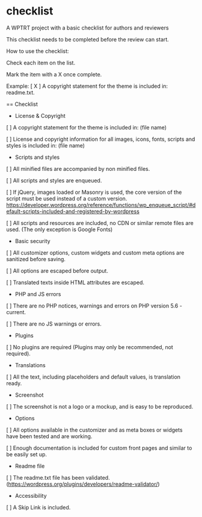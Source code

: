 # checklist
A WPTRT project with a basic checklist for authors and reviewers

This checklist needs to be completed before the review can start.

How to use the checklist:

Check each item on the list.

Mark the item with a X once complete.

Example: [ X ] A copyright statement for the theme is included in: readme.txt.



== Checklist
* License & Copyright

[  ] A copyright statement for the theme is included in: (file name)

[  ] License and copyright information for all images, icons, fonts, scripts and styles is included in: (file name)

* Scripts and styles

[  ] All minified files are accompanied by non minified files.

[  ] All scripts and styles are enqueued.

[  ] If jQuery, images loaded or Masonry is used, the core version of the script must be used instead of a custom version.
https://developer.wordpress.org/reference/functions/wp_enqueue_script/#default-scripts-included-and-registered-by-wordpress

[  ] All scripts and resources are included, no CDN or similar remote files are used.
    (The only exception is Google Fonts)

* Basic security

[  ] All customizer options, custom widgets and custom meta options are sanitized before saving.

[  ] All options are escaped before output.

[  ] Translated texts inside HTML attributes are escaped.

* PHP and JS errors

[  ] There are no PHP notices, warnings and errors on PHP version 5.6 -current.

[  ] There are no JS warnings or errors.

* Plugins

[  ] No plugins are required (Plugins may only be recommended, not required).

* Translations

[  ] All the text, including placeholders and default values, is translation ready.

* Screenshot

[  ] The screenshot is not a logo or a mockup, and is easy to be reproduced.

* Options

[  ] All options available in the customizer and as meta boxes or widgets have been tested and are working.

[  ] Enough documentation is included for custom front pages and similar to be easily set up.

* Readme file

[  ] The readme.txt file has been validated.
(https://wordpress.org/plugins/developers/readme-validator/)

* Accessibility

[  ] A Skip Link is included.
